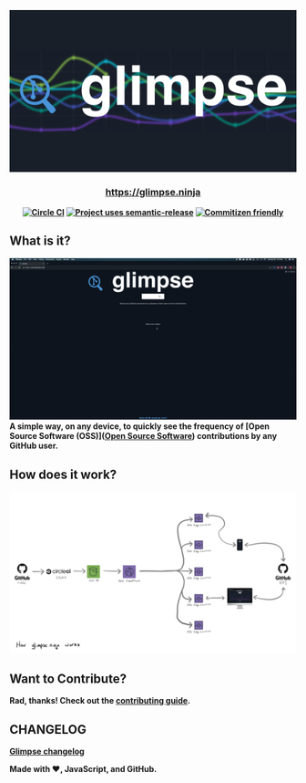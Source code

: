 ![logo](./media/glimpse-logo.png)
<h3 align="center"><b><a href="https://glimpse.ninja">https://glimpse.ninja</a></h3>

<p align="center">
  <a href="https://circleci.com/gh/cujarrett/glimpse/tree/main"><img alt="Circle CI" src="https://circleci.com/gh/cujarrett/glimpse/tree/main.svg?style=svg"></a>
  <a href="https://github.com/semantic-release/semantic-release"><img alt="Project uses semantic-release" src="https://img.shields.io/badge/%20%20%F0%9F%93%A6%F0%9F%9A%80-semantic--release-e10079.svg"></a>
  <a href="http://commitizen.github.io/cz-cli/"><img alt="Commitizen friendly" src="https://img.shields.io/badge/commitizen-friendly-brightgreen.svg?"></a>
</p>

## What is it?
![demo](./media/demo.gif)
A simple way, on any device, to quickly see the frequency of [Open Source Software (OSS)]([Open Source Software](https://en.wikipedia.org/wiki/Open-source_software)) contributions by any GitHub user.

## How does it work?
![design](./media/architecture.jpg)

## Want to Contribute?
Rad, thanks! Check out the [contributing guide](./CONTRIBUTING.md).

## CHANGELOG
[Glimpse changelog](./CHANGELOG.md)

Made with :heart:, JavaScript, and GitHub.
